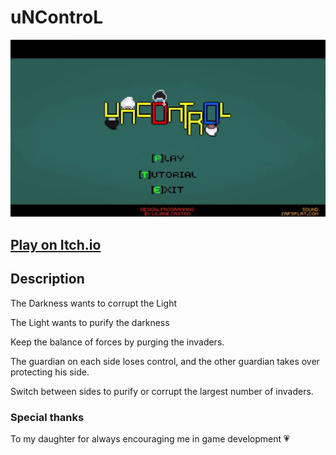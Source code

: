 # uNControL

![uNControL Splash](/Doc/uNControL.gif)

## [Play on Itch.io](https://lilianecastro.itch.io/uncontrol)


## Description

The Darkness wants to corrupt the Light

The Light wants to purify the darkness

Keep the balance of forces by purging the invaders.

The guardian on each side loses control, and the other guardian takes over protecting his side.

Switch between sides to purify or corrupt the largest number of invaders.


### Special thanks

To my daughter for always encouraging me in game development :heartpulse:
